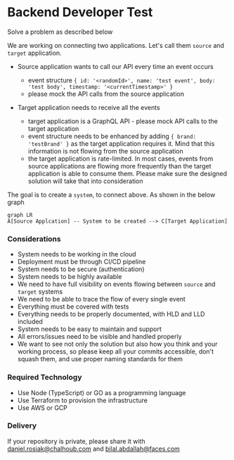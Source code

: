 
# Backend Developer Test

Solve a problem as described below

We are working on connecting two applications. Let's call them `source` and `target` application.

- Source application wants to call our API every time an event occurs
	- event structure `{ id: '<randomId>', name: 'test event', body: 'test body', timestamp: '<currentTimestamp>' }`
	- please mock the API calls from the source application

- Target application needs to receive all the events
	- target application is a GraphQL API - please mock API calls to the target application
	- event structure needs to be enhanced by adding `{ brand: 'testBrand' }` as the target application requires it. Mind that this information is not flowing from the source application
	- the target application is rate-limited. In most cases, events from source applications are flowing more frequently than the target application is able to consume them. Please make sure the designed solution will take that into 
	consideration

The goal is to create a `system`, to connect above. As shown in the below graph

```mermaid
graph LR
A[Source Applcation] -- System to be created --> C[Target Application]
```


### Considerations

- System needs to be working in the cloud
- Deployment must be through CI/CD pipeline
- System needs to be secure (authentication)
- System needs to be highly available
- We need to have full visibility on events flowing between `source` and `target` systems
- We need to be able to trace the flow of every single event
- Everything must be covered with tests
- Everything needs to be properly documented, with HLD and LLD included
- System needs to be easy to maintain and support
- All errors/issues need to be visible and handled properly
- We want to see not only the solution but also how you think and your working process, so please keep all your commits accessible, don't squash them, and use proper naming standards for them

### Required Technology

- Use Node (TypeScript) or GO as a programming language
- Use Terraform to provision the infrastructure
- Use AWS or GCP

### Delivery

If your repository is private, please share it with daniel.rosiak@chalhoub.com and bilal.abdallah@faces.com
